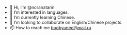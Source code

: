 - 👋 Hi, I’m @noranatarin
- 👀 I’m interested in languages.
- 🌱 I’m currently learning Chinese.
- 💞️ I’m looking to collaborate on English/Chinese projects.
- 📫 How to reach me boobyunee@mail.ru

<!---
noranatarin/noranatarin is a ✨ special ✨ repository because its `README.md` (this file) appears on your GitHub profile.
You can click the Preview link to take a look at your changes.
--->
